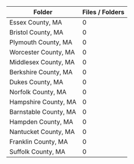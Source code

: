 | Folder                |   Files / Folders |
|-----------------------|-------------------|
| Essex County, MA      |                 0 |
| Bristol County, MA    |                 0 |
| Plymouth County, MA   |                 0 |
| Worcester County, MA  |                 0 |
| Middlesex County, MA  |                 0 |
| Berkshire County, MA  |                 0 |
| Dukes County, MA      |                 0 |
| Norfolk County, MA    |                 0 |
| Hampshire County, MA  |                 0 |
| Barnstable County, MA |                 0 |
| Hampden County, MA    |                 0 |
| Nantucket County, MA  |                 0 |
| Franklin County, MA   |                 0 |
| Suffolk County, MA    |                 0 |
